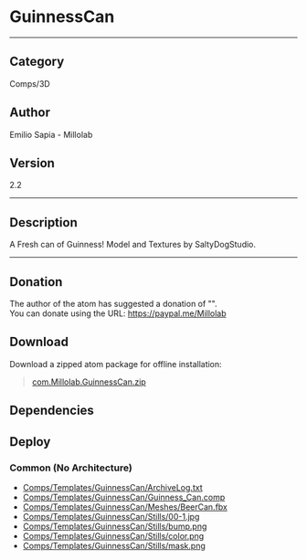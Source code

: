 # GuinnessCan
___

## Category
Comps/3D

## Author
Emilio Sapia - Millolab

## Version
2.2

___

## Description
<p>A Fresh can of Guinness! Model and Textures by SaltyDogStudio.</p>



___

## Donation
The author of the atom has suggested a donation of "".  
You can donate using the URL: <a href="https://paypal.me/Millolab">https://paypal.me/Millolab</a>

## Download

Download a zipped atom package for offline installation:
> [com.Millolab.GuinnessCan.zip](https://gitlab.com/WeSuckLess/Reactor/-/archive/master/Reactor-master.zip?path=Atoms/com.Millolab.GuinnessCan)  

## Dependencies

## Deploy

### Common (No Architecture)

<ul>
<li><a href="https://gitlab.com/WeSuckLess/Reactor/-/blob/master/Atoms/com.Millolab.GuinnessCan/Comps/Templates/GuinnessCan/ArchiveLog.txt?ref_type=heads">Comps/Templates/GuinnessCan/ArchiveLog.txt</a></li>
<li><a href="https://gitlab.com/WeSuckLess/Reactor/-/blob/master/Atoms/com.Millolab.GuinnessCan/Comps/Templates/GuinnessCan/Guinness_Can.comp?ref_type=heads">Comps/Templates/GuinnessCan/Guinness_Can.comp</a></li>
<li><a href="https://gitlab.com/WeSuckLess/Reactor/-/blob/master/Atoms/com.Millolab.GuinnessCan/Comps/Templates/GuinnessCan/Meshes/BeerCan.fbx?ref_type=heads">Comps/Templates/GuinnessCan/Meshes/BeerCan.fbx</a></li>
<li><a href="https://gitlab.com/WeSuckLess/Reactor/-/blob/master/Atoms/com.Millolab.GuinnessCan/Comps/Templates/GuinnessCan/Stills/00-1.jpg?ref_type=heads">Comps/Templates/GuinnessCan/Stills/00-1.jpg</a></li>
<li><a href="https://gitlab.com/WeSuckLess/Reactor/-/blob/master/Atoms/com.Millolab.GuinnessCan/Comps/Templates/GuinnessCan/Stills/bump.png?ref_type=heads">Comps/Templates/GuinnessCan/Stills/bump.png</a></li>
<li><a href="https://gitlab.com/WeSuckLess/Reactor/-/blob/master/Atoms/com.Millolab.GuinnessCan/Comps/Templates/GuinnessCan/Stills/color.png?ref_type=heads">Comps/Templates/GuinnessCan/Stills/color.png</a></li>
<li><a href="https://gitlab.com/WeSuckLess/Reactor/-/blob/master/Atoms/com.Millolab.GuinnessCan/Comps/Templates/GuinnessCan/Stills/mask.png?ref_type=heads">Comps/Templates/GuinnessCan/Stills/mask.png</a></li>
</ul>
